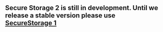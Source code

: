 
## Secure Storage 2 is still in development. Until we release a stable version please use [SecureStorage 1](https://github.com/adorsys/secure-storage-android)

